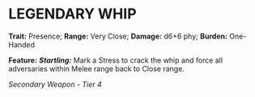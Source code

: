 ﻿# LEGENDARY WHIP

**Trait:** Presence; **Range:** Very Close; **Damage:** d6+6 phy; **Burden:** One-Handed

**Feature:** ***Startling:*** Mark a Stress to crack the whip and force all adversaries within Melee range back to Close range.

*Secondary Weapon - Tier 4*
